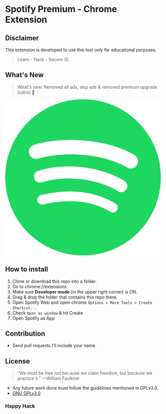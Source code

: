 # Spotify Premium - Chrome Extension

## Disclaimer

This extension is developed to use this tool only for educational purposes.

> Learn - Hack - Secure :upside_down_face:	

## What's New

> What's new: Removed all ads, skip ads & removed premium upgrade button 🎉


![image](/img/icon.png)


## How to install

1. Clone or download this repo into a folder.
1. Go to chrome://extensions
2. Make sure **Developer mode** (in the upper right corner) is ON.
3. Drag & drop the folder that contains this repo there.
4. Open Spotify Web and open chrome `Options > More Tools > Create Shortcut...`
5. Check `Open as window` & hit Create
6. Open Spotify as App

## Contribution

* Send pull requests I'll include your name.

## License

> "We must be free not because we claim freedom, but because we practice it.” —William Faulkner  

* Any future work done must follow the guidelines mentioned in GPLv3.0.  
* [GNU GPLv3.0](https://choosealicense.com/licenses/gpl-3.0/)


### Happy Hack